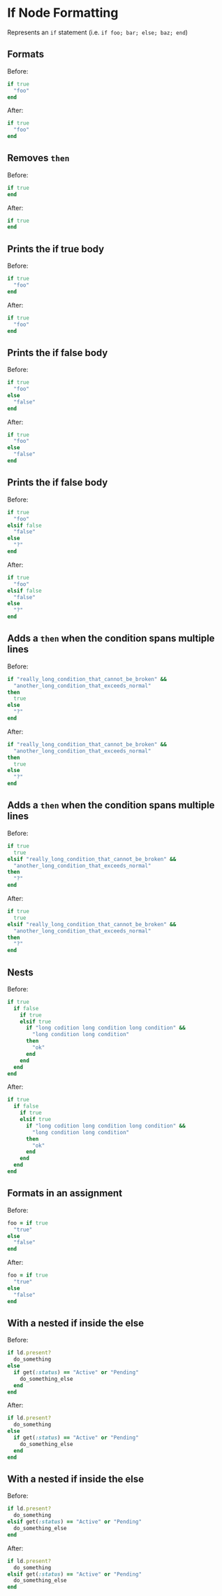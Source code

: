<!-- BEGIN_AUTOGENERATED -->

# If Node Formatting

Represents an `if` statement (i.e. `if foo; bar; else; baz; end`)

<!-- END_AUTOGENERATED -->

## Formats

Before:

```ruby
if true
  "foo"
end
```

After:

```ruby
if true
  "foo"
end
```

## Removes `then`

Before:

```ruby
if true
end
```

After:

```ruby
if true
end
```

## Prints the if true body

Before:

```ruby
if true
  "foo"
end
```

After:

```ruby
if true
  "foo"
end
```

## Prints the if false body

Before:

```ruby
if true
  "foo"
else
  "false"
end
```

After:

```ruby
if true
  "foo"
else
  "false"
end
```

## Prints the if false body

Before:

```ruby
if true
  "foo"
elsif false
  "false"
else
  "?"
end
```

After:

```ruby
if true
  "foo"
elsif false
  "false"
else
  "?"
end
```

## Adds a `then` when the condition spans multiple lines

Before:

```ruby
if "really_long_condition_that_cannot_be_broken" &&
  "another_long_condition_that_exceeds_normal"
then
  true
else
  "?"
end
```

After:

```ruby
if "really_long_condition_that_cannot_be_broken" &&
  "another_long_condition_that_exceeds_normal"
then
  true
else
  "?"
end
```

## Adds a `then` when the condition spans multiple lines

Before:

```ruby
if true
  true
elsif "really_long_condition_that_cannot_be_broken" &&
  "another_long_condition_that_exceeds_normal"
then
  "?"
end
```

After:

```ruby
if true
  true
elsif "really_long_condition_that_cannot_be_broken" &&
  "another_long_condition_that_exceeds_normal"
then
  "?"
end
```

## Nests

Before:

```ruby
if true
  if false
    if true
    elsif true
      if "long codition long condition long condition" &&
        "long condition long condition"
      then
        "ok"
      end
    end
  end
end
```

After:

```ruby
if true
  if false
    if true
    elsif true
      if "long codition long condition long condition" &&
        "long condition long condition"
      then
        "ok"
      end
    end
  end
end
```

## Formats in an assignment

Before:

```ruby
foo = if true
  "true"
else
  "false"
end
```

After:

```ruby
foo = if true
  "true"
else
  "false"
end
```

## With a nested if inside the else

Before:

```ruby
if ld.present?
  do_something
else
  if get(:status) == "Active" or "Pending"
    do_something_else
  end
end
```

After:

```ruby
if ld.present?
  do_something
else
  if get(:status) == "Active" or "Pending"
    do_something_else
  end
end
```

## With a nested if inside the else

Before:

```ruby
if ld.present?
  do_something
elsif get(:status) == "Active" or "Pending"
  do_something_else
end
```

After:

```ruby
if ld.present?
  do_something
elsif get(:status) == "Active" or "Pending"
  do_something_else
end
```
